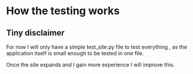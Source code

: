 # How the testing works

## Tiny disclaimer
For now I will only have a simple test_site.py file to test everything
, as the application itself is small enough to be tested in one file.

Once the site expands and I gain more experience I will improve this.
